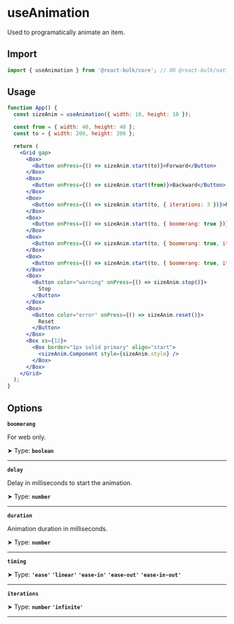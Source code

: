 # useAnimation

Used to programatically animate an item.

## Import

```jsx
import { useAnimation } from '@react-bulk/core'; // OR @react-bulk/native
```

## Usage

```jsx live
function App() {
  const sizeAnim = useAnimation({ width: 10, height: 10 });

  const from = { width: 40, height: 40 };
  const to = { width: 200, height: 200 };

  return (
    <Grid gap>
      <Box>
        <Button onPress={() => sizeAnim.start(to)}>Forward</Button>
      </Box>
      <Box>
        <Button onPress={() => sizeAnim.start(from)}>Backward</Button>
      </Box>
      <Box>
        <Button onPress={() => sizeAnim.start(to, { iterations: 3 })}>Repeat 3x</Button>
      </Box>
      <Box>
        <Button onPress={() => sizeAnim.start(to, { boomerang: true })}>Boomerang</Button>
      </Box>
      <Box>
        <Button onPress={() => sizeAnim.start(to, { boomerang: true, iterations: 3 })}>3x Boomerang</Button>
      </Box>
      <Box>
        <Button onPress={() => sizeAnim.start(to, { boomerang: true, iterations: 'infinite' })}>Inifite</Button>
      </Box>
      <Box>
        <Button color="warning" onPress={() => sizeAnim.stop()}>
          Stop
        </Button>
      </Box>
      <Box>
        <Button color="error" onPress={() => sizeAnim.reset()}>
          Reset
        </Button>
      </Box>
      <Box xs={12}>
        <Box border="1px solid primary" align="start">
          <sizeAnim.Component style={sizeAnim.style} />
        </Box>
      </Box>
    </Grid>
  );
}
```

## Options

**`boomerang`**

For web only. <br/>

➤ Type: **`boolean`** <br/>

---

**`delay`**

Delay in milliseconds to start the animation.

➤ Type: **`number`** <br/>

---

**`duration`**

Animation duration in milliseconds.

➤ Type: **`number`** <br/>

---

**`timing`**

➤ Type: **`'ease'` `'linear'` `'ease-in'` `'ease-out'` `'ease-in-out'`** <br/>

---

**`iterations`**

➤ Type: **`number` `'infinite'`** <br/>

---
